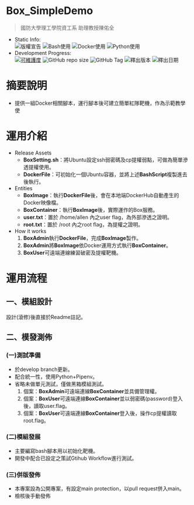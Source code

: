 Box_SimpleDemo
====
> 國防大學理工學院資工系 助理教授陳佑全

* Static Info:<br/> 
  ![版權宣告](https://img.shields.io/github/license/TwMoonBear-Arsenal/Box_PaperPass)
  ![Bash使用](https://img.shields.io/badge/Bash_Script-2A2Ba2)
  ![Docker使用](https://img.shields.io/badge/Docker-2496ED?logo=docker&logoColor=white)
  ![Python使用](https://img.shields.io/badge/Python-14354C.svg?logo=python&logoColor=white)
* Development Progress:<br/>
  [![可維護度](https://api.codeclimate.com/v1/badges/da0c547d8c6236d10e0e/maintainability)](https://codeclimate.com/github/TwMoonBear-Arsenal/Box_PaperPass/maintainability)
  ![GitHub repo size](https://img.shields.io/github/repo-size/TwMoonBear-Arsenal/Box_PaperPass)
  ![GitHub Tag](https://img.shields.io/github/v/tag/TwMoonBear-Arsenal/Box_PaperPass)
  ![釋出版本](https://img.shields.io/github/v/release/TwMoonBear-Arsenal/Box_PaperPass)
  ![釋出日期](https://img.shields.io/github/release-date/TwMoonBear-Arsenal/Box_PaperPass)

# 摘要說明

* 提供一組Docker相關腳本，運行腳本後可建立簡單紅隊靶機，作為示範教學使

# 運用介紹

* Release Assets
  - **BoxSetting.sh**：將Ubuntu設定ssh弱密碼及cp提權弱點，可做為簡單滲透提權使用。
  - **DockerFile**：可初始化一個Ubuntu容器，並將上述**BashScript**複製進去後執行。
* Entities
  - **BoxImage**：執行**DockerFile**後，會在本地端DockerHub自動產生的Docker映像檔。
  - **BoxContainer**：執行**BoxImage**後，實際運作的Box服務。
  - **user.txt**：置於 /home/allen 內之user flag，為外部滲透之證明。
  - **root.txt**：置於 /root 內之root flag，為提權之證明。
* How it works
  1. **BoxAdmin**執行**DockerFile**，完成**BoxImage**製作。
  2. **BoxAdmin**將**BoxImage**依Docker運用方式執行**BoxContainer**。
  3. **BoxUser**可遠端連線練習破密及提權靶機。

# 運用流程

## 一、模組設計

設計(滾修)後直接於Readme註記。

## 二、模發測佈

### (一)測試準備

* 於develop branch更新。
* 配合統一性，使用Python+Pipenv。
* 省略未做單元測試，僅做黑箱模組測試。
  1. 個案：**BoxAdmin**可遠端連線**BoxContainer**並具備管理權。
  2. 個案：**BoxUser**可遠端連線**BoxContainer**並以弱密碼(password)登入後，讀取user.flag。
  3. 個案：**BoxUser**可遠端連線**BoxContainer**登入後，操作cp提權讀取root.flag。

### (二)模組發展

* 主要編寫bash腳本用以初始化靶機。
* 開發中配合已設定之策試Gtihub Workflow進行測試。

### (三)併版發佈

* 本專案設為公開專案，有設定main protection，以pull request併入main。
* 檢核後手動發佈
